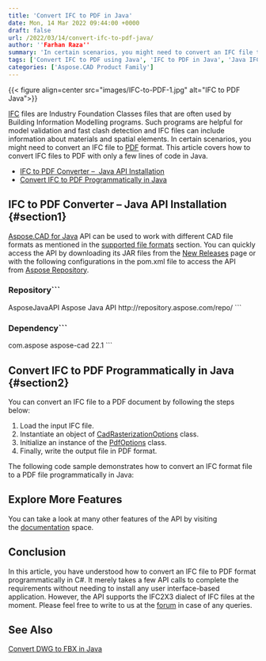 ```yaml
---
title: 'Convert IFC to PDF in Java'
date: Mon, 14 Mar 2022 09:44:00 +0000
draft: false
url: /2022/03/14/convert-ifc-to-pdf-java/
author: ''Farhan Raza''
summary: 'In certain scenarios, you might need to convert an IFC file to PDF format. This article covers how to **convert IFC files to PDF with only a few lines of code in Java.**'
tags: ['Convert IFC to PDF using Java', 'IFC to PDF in Java', 'Java IFC to PDF']
categories: ['Aspose.CAD Product Family']
---
```




{{< figure align=center src="images/IFC-to-PDF-1.jpg" alt="IFC to PDF Java">}}


[IFC][1] files are Industry Foundation Classes files that are often used by Building Information Modelling programs. Such programs are helpful for model validation and fast clash detection and IFC files can include information about materials and spatial elements. In certain scenarios, you might need to convert an IFC file to [PDF][2] format. This article covers how to convert IFC files to PDF with only a few lines of code in Java.

*   [IFC to PDF Converter –  Java API Installation][3]
*   [Convert IFC to PDF Programmatically in Java][4]

## IFC to PDF Converter – Java API Installation {#section1}

[Aspose.CAD for Java][5] API can be used to work with different CAD file formats as mentioned in the [supported file formats][6] section. You can quickly access the API by downloading its JAR files from the [New Releases][7] page or with the following configurations in the pom.xml file to access the API from [Aspose Repository][8].

### Repository```
<repositories>
    <repository>
        <id>AsposeJavaAPI</id>
        <name>Aspose Java API</name>
        <url>http://repository.aspose.com/repo/</url>
    </repository>
</repositories>
```

### Dependency```
 <dependencies>
    <dependency>
        <groupId>com.aspose</groupId>
        <artifactId>aspose-cad</artifactId>
        <version>22.1</version>        
   </dependency>
</dependencies>
```

## Convert IFC to PDF Programmatically in Java {#section2}

You can convert an IFC file to a PDF document by following the steps below:

1.  Load the input IFC file.
2.  Instantiate an object of [CadRasterizationOptions][9] class.
3.  Initialize an instance of the [PdfOptions][10] class.
4.  Finally, write the output file in PDF format.

The following code sample demonstrates how to convert an IFC format file to a PDF file programmatically in Java:



## Explore More Features

You can take a look at many other features of the API by visiting the [documentation][11] space.

## Conclusion

In this article, you have understood how to convert an IFC file to PDF format programmatically in C#. It merely takes a few API calls to complete the requirements without needing to install any user interface-based application. However, the API supports the IFC2X3 dialect of IFC files at the moment. Please feel free to write to us at the [forum][12] in case of any queries.

## See Also

[Convert DWG to FBX in Java][13]




[1]: https://docs.fileformat.com/page-description-language/pcl/
[2]: https://docs.fileformat.com/pdf/
[3]: #section1
[4]: #section2
[5]: https://products.aspose.com/cad/java
[6]: https://docs.aspose.com/cad/java/supported-file-formats/
[7]: https://downloads.aspose.com/cad/java
[8]: https://repository.aspose.com/webapp/#/artifacts/browse/tree/General/repo/com/aspose/aspose-cad
[9]: https://apireference.aspose.com/cad/java/com.aspose.cad.imageoptions/CadRasterizationOptions
[10]: https://apireference.aspose.com/cad/java/com.aspose.cad.imageoptions/PdfOptions
[11]: https://docs.aspose.com/cad/net/
[12]: https://forum.aspose.com/c/cad
[13]: https://blog.aspose.com/2022/02/14/convert-dwg-to-fbx-java/




